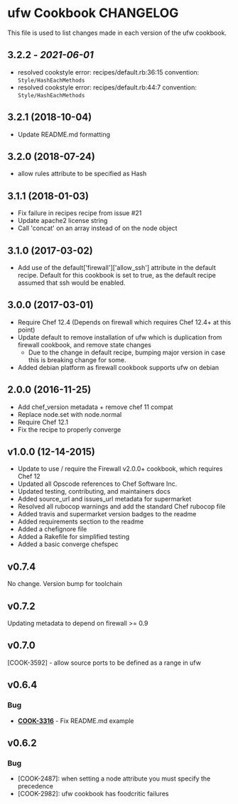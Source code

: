 # ufw Cookbook CHANGELOG
This file is used to list changes made in each version of the ufw cookbook.

## 3.2.2 - *2021-06-01*

- resolved cookstyle error: recipes/default.rb:36:15 convention: `Style/HashEachMethods`
- resolved cookstyle error: recipes/default.rb:44:7 convention: `Style/HashEachMethods`

## 3.2.1 (2018-10-04)

- Update README.md formatting

## 3.2.0 (2018-07-24)

- allow rules attribute to be specified as Hash

## 3.1.1 (2018-01-03)

- Fix failure in recipes recipe from issue #21
- Update apache2 license string
- Call 'concat' on an array instead of on the node object

## 3.1.0 (2017-03-02)

- Add use of the default['firewall']['allow_ssh'] attribute in the default recipe. Default for this cookbook is set to true, as the default recipe assumed that ssh would be enabled.

## 3.0.0 (2017-03-01)
- Require Chef 12.4 (Depends on firewall which requires Chef 12.4+ at this point)
- Update default to remove installation of ufw which is duplication from firewall cookbook, and remove state changes
  - Due to the change in default recipe, bumping major version in case this is breaking change for some.
- Added debian platform as firewall cookbook supports ufw on debian

## 2.0.0 (2016-11-25)
- Add chef_version metadata + remove chef 11 compat
- Replace node.set with node.normal
- Require Chef 12.1
- Fix the recipe to properly converge

## v1.0.0 (12-14-2015)
- Update to use / require the Firewall v2.0.0+ cookbook, which requires Chef 12
- Updated all Opscode references to Chef Software Inc.
- Updated testing, contributing, and maintainers docs
- Added source_url and issues_url metadata for supermarket
- Resolved all rubocop warnings and add the standard Chef rubocop file
- Added travis and supermarket version badges to the readme
- Added requirements section to the readme
- Added a chefignore file
- Added a Rakefile for simplified testing
- Added a basic converge chefspec

## v0.7.4
No change. Version bump for toolchain

## v0.7.2
Updating metadata to depend on firewall >= 0.9

## v0.7.0
[COOK-3592] - allow source ports to be defined as a range in ufw

## v0.6.4
### Bug
- **[COOK-3316](https://tickets.chef.io/browse/COOK-3316)** - Fix README.md example

## v0.6.2
### Bug
- [COOK-2487]: when setting a node attribute you must specify the precedence
- [COOK-2982]: ufw cookbook has foodcritic failures
